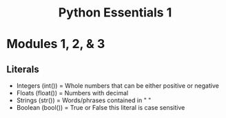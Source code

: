 #  <center> Python Essentials 1 </center>
# Modules 1, 2, & 3

## Literals
 
  - Integers (int()) = Whole numbers that can be either positive or negative
  - Floats (float()) = Numbers with decimal
  - Strings (str()) = Words/phrases contained in " "
  - Boolean (bool()) = True or False this literal is case sensitive